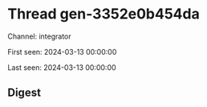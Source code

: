 # Thread gen-3352e0b454da
Channel: integrator

First seen: 2024-03-13 00:00:00

Last seen: 2024-03-13 00:00:00

## Digest


